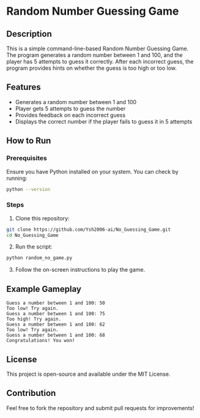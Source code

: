 # Random Number Guessing Game

## Description
This is a simple command-line-based Random Number Guessing Game. The program generates a random number between 1 and 100, and the player has 5 attempts to guess it correctly. After each incorrect guess, the program provides hints on whether the guess is too high or too low.

## Features
- Generates a random number between 1 and 100
- Player gets 5 attempts to guess the number
- Provides feedback on each incorrect guess
- Displays the correct number if the player fails to guess it in 5 attempts

## How to Run
### Prerequisites
Ensure you have Python installed on your system. You can check by running:
```sh
python --version
```

### Steps
1. Clone this repository:
```sh
git clone https://github.com/Ysh2006-ai/No_Guessing_Game.git
cd No_Guessing_Game
```
2. Run the script:
```sh
python random_no_game.py
```
3. Follow the on-screen instructions to play the game.

## Example Gameplay
```
Guess a number between 1 and 100: 50
Too low! Try again.
Guess a number between 1 and 100: 75
Too high! Try again.
Guess a number between 1 and 100: 62
Too low! Try again.
Guess a number between 1 and 100: 68
Congratulations! You won!
```

## License
This project is open-source and available under the MIT License.

## Contribution
Feel free to fork the repository and submit pull requests for improvements!


